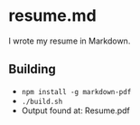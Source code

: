 # resume.md

I wrote my resume in Markdown.

## Building

- `npm install -g markdown-pdf`
- `./build.sh`
- Output found at: Resume.pdf

